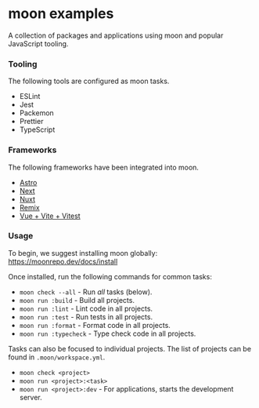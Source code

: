# moon examples

A collection of packages and applications using moon and popular JavaScript tooling.

### Tooling

The following tools are configured as moon tasks.

- ESLint
- Jest
- Packemon
- Prettier
- TypeScript

### Frameworks

The following frameworks have been integrated into moon.

- [Astro](./apps/astro-app/README.md)
- [Next](./apps/nextjs-app/README.md)
- [Nuxt](./apps/nuxt-app/README.md)
- [Remix](./apps/remix-app/README.md)
- [Vue + Vite + Vitest](./apps/vue-vite-app/README.md)

### Usage

To begin, we suggest installing moon globally: https://moonrepo.dev/docs/install

Once installed, run the following commands for common tasks:

- `moon check --all` - Run _all_ tasks (below).
- `moon run :build` - Build all projects.
- `moon run :lint` - Lint code in all projects.
- `moon run :test` - Run tests in all projects.
- `moon run :format` - Format code in all projects.
- `moon run :typecheck` - Type check code in all projects.

Tasks can also be focused to individual projects. The list of projects can be found in
`.moon/workspace.yml`.

- `moon check <project>`
- `moon run <project>:<task>`
- `moon run <project>:dev` - For applications, starts the development server.

